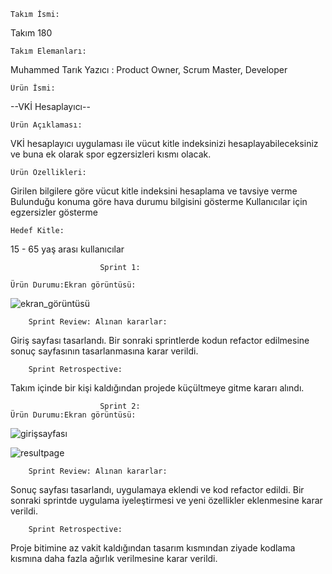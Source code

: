     Takım İsmi: 
   Takım 180


    Takım Elemanları:
    
Muhammed Tarık Yazıcı : Product Owner, Scrum Master, Developer

    Ürün İsmi:

--VKİ Hesaplayıcı--

    Ürün Açıklaması:

VKİ hesaplayıcı uygulaması ile vücut kitle indeksinizi hesaplayabileceksiniz ve buna ek olarak spor egzersizleri kısmı olacak.

    Ürün Özellikleri:

Girilen bilgilere göre vücut kitle indeksini hesaplama ve tavsiye verme
Bulunduğu konuma göre hava durumu bilgisini gösterme
Kullanıcılar için egzersizler gösterme

    Hedef Kitle:

15 - 65 yaş arası kullanıcılar



                        Sprint 1:
                        
    Ürün Durumu:Ekran görüntüsü:
  ![ekran_görüntüsü](https://user-images.githubusercontent.com/77811323/167481335-21249ec8-fbeb-4af2-af9a-ce51042b30dc.jpeg)
  

    
        Sprint Review: Alınan kararlar: 
Giriş sayfası tasarlandı. Bir sonraki sprintlerde kodun refactor edilmesine sonuç sayfasının tasarlanmasına karar verildi.
   
        Sprint Retrospective:
Takım içinde bir kişi kaldığından projede küçültmeye gitme kararı alındı.

                        Sprint 2:
    Ürün Durumu:Ekran görüntüsü:
   ![girişsayfası](https://user-images.githubusercontent.com/77811323/169898194-a09800b1-8d4c-442d-9008-be5baa748f71.jpeg)

   ![resultpage](https://user-images.githubusercontent.com/77811323/169898116-5067324c-9bdf-49dd-98a5-338896ae951c.jpeg)
   
        Sprint Review: Alınan kararlar:
Sonuç sayfası tasarlandı, uygulamaya eklendi ve kod refactor edildi. Bir sonraki sprintde uygulama iyeleştirmesi ve yeni özellikler eklenmesine karar verildi.

        Sprint Retrospective:
Proje bitimine az vakit kaldığından tasarım kısmından ziyade kodlama kısmına daha fazla ağırlık verilmesine karar verildi.


